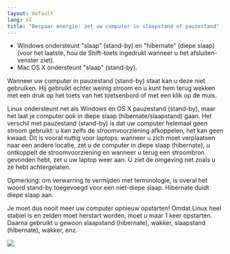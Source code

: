 ```yaml
---
layout: default
lang: nl
title: "Bespaar energie: zet uw computer in slaapstand of pauzestand"
---
```


<ul>
<li>Windows ondersteunt "slaap" (stand-by) en "hibernate" (diepe slaap) (voor het laatste, hou de Shift-toets ingedrukt wanneer u het afsluiten-venster ziet).</li>
<li>Mac OS X ondersteunt "slaap" (stand-by).</li>
</ul>

Wanneer uw computer in pauzestand (stand-by) staat kan u deze niet gebruiken. Hij gebruikt echter weinig stroom en u kunt hem terug wekken met een druk op het toets van het toetsenbord of met een klik op de muis.

Linux ondersteunt net als Windows en OS X pauzestand (stand-by), maar het laat je computer ook in diepe slaap (hibernate/slaapstand) gaan. 
Het verschil met pauzestand (stand-by) is dat uw computer helemaal geen stroom gebruikt: u kan zelfs de stroomvoorziening afkoppelen, het kan geen kwaad. Dit is vooral nuttig voor laptops: wanneer u zich moet verplaatsen naar een andere locatie, zet u de computer in diepe slaap (hibernate), u ontkoppelt de stroomvoorziening en wanneer u terug een stroombron gevonden hebt, zet u uw laptop weer aan. U ziet de omgeving net zoals u ze hebt achtergelaten.

Opmerking: om verwarring te vermijden met terminologie, is overal het woord stand-by toegevoegd voor een niet-diepe slaap. Hibernate duidt diepe slaap aan.

Je moet dus nooit meer uw computer opnieuw opstarten! Omdat Linux heel stabiel is en zelden moet herstart worden, moet u maar 1 keer opstarten. Daarna gebruikt u gewoon slaapstand (hibernate), wakker, slaapstand (hibernate), wakker, enz.

<img src="Images/suspend_hibernate_thumb.png" />




